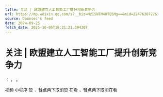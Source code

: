 ```yaml
---
title: 关注 | 欧盟建立人工智能工厂提升创新竞争力
url: https://mp.weixin.qq.com/s?__biz=MzI5NTM4OTQ5Mg==&mid=2247630727&idx=6&sn=3726f746efe7d06c79fc08beea5bfdbd
source: Doonsec's feed
date: 2024-09-25
fetch_date: 2025-10-06T18:21:21.394307
---
```


# 关注 | 欧盟建立人工智能工厂提升创新竞争力

：
，
。

视频
小程序
赞
，轻点两下取消赞
在看
，轻点两下取消在看